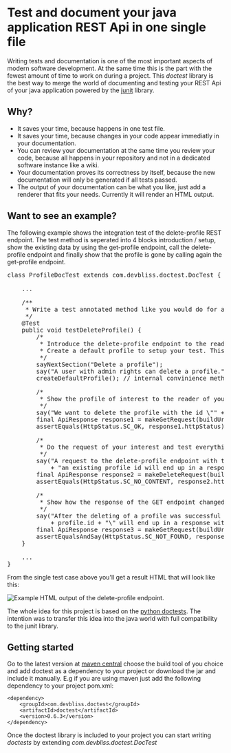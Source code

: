 # Test and document your java application REST Api in one single file
Writing tests and documentation is one of the most important aspects of modern software development. At the same time this is the part with the fewest amount of time to work on during a project. This *doctest* library is the best way to merge the world of documenting and testing your REST Api of your java application powered by the [junit](http://junit.org/) library. 

## Why?
 * It saves your time, because happens in one test file.
 * It saves your time, because changes in your code appear immediatly in your documentation.
 * You can review your documentation at the same time you review your code, because all happens in your repository and not in a dedicated software instance like a wiki.
 * Your documentation proves its correctness by itself, because the new documentation will only be generated if all tests passed.
 * The output of your documentation can be what you like, just add a renderer that fits your needs. Currently it will render an HTML output.

## Want to see an example?
The following example shows the integration test of the delete-profile REST endpoint. The test method is seperated into 4 blocks introduction / setup, show the existing data by using the get-profile endpoint, call the delete-profile endpoint and finally show that the profile is gone by calling again the get-profile endpoint.

<pre>
class ProfileDocTest extends com.devbliss.doctest.DocTest {
	
	...
	
	/**
 	 * Write a test annotated method like you would do for a common junit test
 	 */
	@Test
	public void testDeleteProfile() {
        /*
         * Introduce the delete-profile endpoint to the reader of your documentation.
         * Create a default profile to setup your test. This will be invisible for the reader of your documentation.
         */
        sayNextSection("Delete a profile");
        say("A user with admin rights can delete a profile.");
        createDefaultProfile(); // internal convinience method to handle test profiles

        /*
         * Show the profile of interest to the reader of your documentation.  
         */
        say("We want to delete the profile with the id \"" + profile.id + "\".");
        final ApiResponse response1 = makeGetRequest(buildUri("api/v1/profile/" + profile.id));
        assertEquals(HttpStatus.SC_OK, response1.httpStatus);

        /*
         * Do the request of your interest and test everything you think is important.
         */
        say("A request to the delete-profile endpoint with the correct rigths and "
            + "an existing profile id will end up in a response with the status code " + HttpStatus.SC_NO_CONTENT);
        final ApiResponse response2 = makeDeleteRequest(buildUri("api/v1/profile/" + profile.id));
        assertEquals(HttpStatus.SC_NO_CONTENT, response2.httpStatus);

        /*
         * Show how the response of the GET endpoint changed after the DELETE request was successful.
         */
        say("After the deleting of a profile was successful the request to get the profile with the id \"" 
            + profile.id + "\" will end up in a response with the status code " + HttpStatus.SC_NOT_FOUND);
        final ApiResponse response3 = makeGetRequest(buildUri("api/v1/profile/" + profile.id));
        assertEqualsAndSay(HttpStatus.SC_NOT_FOUND, response3.httpStatus, "The profile is not found since it has been deleted.");
    }

    ...
}
</pre>

From the single test case above you'll get a result HTML that will look like this:
	
![Example HTML output of the delete-profile endpoint.](https://raw.github.com/devbliss/doctest/master/src/site/resources/example-delete-profile.png)

The whole idea for this project is based on the [python doctests](http://docs.python.org/2/library/doctest.html). The intention was to transfer this idea into the java world with full compatibility to the junit library.

## Getting started
Go to the latest version at [maven central](http://search.maven.org/#search|ga|1|g%3A%22com.devbliss.doctest%22) choose the build tool of you choice and add doctest as a dependency to your project or download the jar and include it manually. E.g if you are using maven just add the following dependency to your project pom.xml:

    <dependency>
        <groupId>com.devbliss.doctest</groupId>
        <artifactId>doctest</artifactId>
        <version>0.6.3</version>
    </dependency>

Once the doctest library is included to your project you can start writing *doctests* by extending *com.devbliss.doctest.DocTest*
